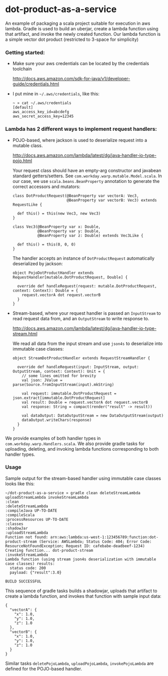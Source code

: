 # dot-product-as-a-service
An example of packaging a scala project suitable for execution in aws lambda.
Gradle is used to build an uberjar, create a lambda function using that artifact, and invoke the newly created function.
Our lambda function is a simple vector dot product (restricted to 3-space for simplicity)

### Getting started:
- Make sure your aws credentials can be located by the credentials toolchain

  http://docs.aws.amazon.com/sdk-for-java/v1/developer-guide/credentials.html
- I put mine in `~/.aws/credentials`, like this:

  ```
  ~ » cat ~/.aws/credentials
  [default]
  aws_access_key_id=abcdefg
  aws_secret_access_key=12345
  ```

### Lambda has 2 different ways to implement request handlers:
- POJO-based, where jackson is used to deserialize request into a mutable class.
  
  http://docs.aws.amazon.com/lambda/latest/dg/java-handler-io-type-pojo.html
  
  Your request class should have an empty-arg constructor and javabean standard getters/setters. See `com.workday.warp.mutable.Model.scala`. In our case, we use `scala.beans.BeanProperty` annotation to generate the correct accessors and mutators:
  ```
  class DotProductRequest(@BeanProperty var vectorA: Vec3,
                          @BeanProperty var vectorB: Vec3) extends RequestLike {

    def this() = this(new Vec3, new Vec3)
  }
  
  class Vec3(@BeanProperty var x: Double,
             @BeanProperty var y: Double,
             @BeanProperty var z: Double) extends Vec3Like {

    def this() = this(0, 0, 0)
  }
  ```
  The handler accepts an instance of `DotProductRequest` automatically deserialized by jackson:
  ```
  object PojoDotProductHandler extends RequestHandler[mutable.DotProductRequest, Double] {

    override def handleRequest(request: mutable.DotProductRequest, context: Context): Double = {
      request.vectorA dot request.vectorB
    }
  }
  ```

- Stream-based, where your request handler is passed an `InputStream` to read request data from, and an `OutputStream` to write response to.
  
  http://docs.aws.amazon.com/lambda/latest/dg/java-handler-io-type-stream.html
  
  We read all data from the input stream and use `json4s` to deserialize into immutable case classes:
  ```
  object StreamDotProductHandler extends RequestStreamHandler {

    override def handleRequest(input: InputStream, output: OutputStream, context: Context): Unit = {
      // some lines omitted for brevity
      val json: JValue = parse(Source.fromInputStream(input).mkString)

      val request: immutable.DotProductRequest = json.extract[immutable.DotProductRequest]
      val result: Double = request.vectorA dot request.vectorB
      val response: String = compact(render("result" -> result))

      val dataOutput: DataOutputStream = new DataOutputStream(output)
      dataOutput.writeChars(response)
    }
  }
  ```
  
    
We provide examples of both handler types in `com.workday.warp.Handlers.scala`. We also provide gradle tasks for uploading, deleting, and invoking lambda functions corresponding to both handler types. 

### Usage
Sample output for the stream-based handler using immutable case classes looks like this:

```
~/dot-product-as-a-service » gradle clean deleteStreamLambda uploadStreamLambda invokeStreamLambda
:clean
:deleteStreamLambda
:compileJava UP-TO-DATE
:compileScala
:processResources UP-TO-DATE
:classes
:shadowJar
:uploadStreamLambda
Function not found: arn:aws:lambda:us-west-1:123456789:function:dot-product-stream (Service: AWSLambda; Status Code: 404; Error Code: ResourceNotFoundException; Request ID: cafebabe-deadbeef-1234)
Creating function... dot-product-stream
:invokeStreamLambda
Lambda function (using stream json4s deserialization with immutable case classes) results:
  status code: 200
  payload: {"result":3.0}

BUILD SUCCESSFUL
```

This sequence of gradle tasks builds a shadowjar, uploads that artifact to create a lambda function, and invokes that function with sample input data:
```
{
  "vectorA": {
    "x": 1.0,
    "y": 1.0,
    "z": 1.0
  },
  "vectorB": {
    "x": 1.0,
    "y": 1.0,
    "z": 1.0
  }
}
```

Similar tasks `deletePojoLambda`, `uploadPojoLambda`, `invokePojoLambda` are defined for the POJO-based handler.

